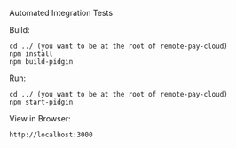 Automated Integration Tests

Build: 

    cd ../ (you want to be at the root of remote-pay-cloud)
    npm install
    npm build-pidgin

Run:

    cd ../ (you want to be at the root of remote-pay-cloud)
    npm start-pidgin
    
View in Browser:

    http://localhost:3000